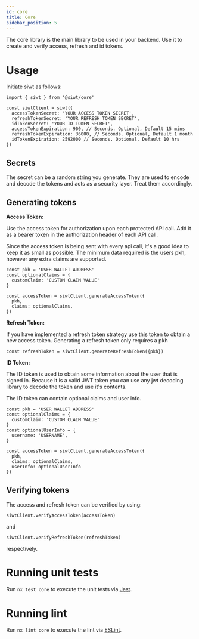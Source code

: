 ```yaml
---
id: core
title: Core
sidebar_position: 5
---
```


The core library is the main library to be used in your backend. Use it to create and verify access, refresh and id tokens.

# Usage

Initiate siwt as follows:

```
import { siwt } from '@siwt/core'

const siwtClient = siwt({
  accessTokenSecret: 'YOUR ACCESS TOKEN SECRET',
  refreshTokenSecret: 'YOUR REFRESH TOKEN SECRET',
  idTokenSecret: 'YOUR ID TOKEN SECRET',
  accessTokenExpiration: 900, // Seconds. Optional, Default 15 mins
  refreshTokenExpiration: 36000, // Seconds. Optional, Default 1 month
  idTokenExpiration: 2592000 // Seconds. Optional, Default 10 hrs
})
```

## Secrets

The secret can be a random string you generate. They are used to encode and decode the tokens and acts as a security layer. Treat them accordingly.

## Generating tokens

**Access Token:**

Use the access token for authorization upon each protected API call. Add it as a bearer token in the authorization header of each API call.

Since the access token is being sent with every api call, it's a good idea to keep it as small as possible. The minimum data required is the users pkh, however any extra claims are supported.

```
const pkh = 'USER WALLET ADDRESS'
const optionalClaims = {
  customClaim: 'CUSTOM CLAIM VALUE'
}

const accessToken = siwtClient.generateAccessToken({
  pkh,
  claims: optionalClaims,
})
```

**Refresh Token:**

If you have implemented a refresh token strategy use this token to obtain a new access token.
Generating a refresh token only requires a pkh

```
const refreshToken = siwtClient.generateRefreshToken({pkh})
```

**ID Token:**

The ID token is used to obtain some information about the user that is signed in. Because it is a valid JWT token you can use any jwt decoding library to decode the token and use it's contents.

The ID token can contain optional claims and user info.

```
const pkh = 'USER WALLET ADDRESS'
const optionalClaims = {
  customClaim: 'CUSTOM CLAIM VALUE'
}
const optionalUserInfo = {
  username: 'USERNAME',
}

const accessToken = siwtClient.generateAccessToken({
  pkh,
  claims: optionalClaims,
  userInfo: optionalUserInfo
})
```

## Verifying tokens

The access and refresh token can be verified by using:

```
siwtClient.verifyAccessToken(accessToken)
```

and

```
siwtClient.verifyRefreshToken(refreshToken)
```

respectively.

# Running unit tests

Run `nx test core` to execute the unit tests via [Jest](https://jestjs.io).

# Running lint

Run `nx lint core` to execute the lint via [ESLint](https://eslint.org/).
